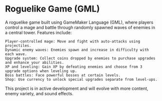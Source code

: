 # Roguelike Game (GML)

A roguelike game built using GameMaker Language (GML), where players control a mage and battle through randomly spawned waves of enemies in a central tower. Features include:

    Player-controlled mage: Move and fight with auto-attacks using projectiles.
    Dynamic enemy waves: Enemies spawn and increase in difficulty with each wave.
    Upgrade system: Collect coins dropped by enemies to purchase upgrades and enhance your abilities.
    XP and leveling: Gain XP by defeating enemies and choose from 3 upgrade options when leveling up.
    Boss battles: Face powerful bosses at certain levels.
    Shop: Use currency to unlock special upgrades separate from level-ups.

This project is in active development and will evolve with more content, enemy variety, and sound effects.

